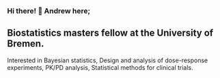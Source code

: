 ### Hi there! :wave: Andrew here;

## Biostatistics masters fellow at the University of Bremen.

Interested in Bayesian statistics, Design and analysis of dose-response experiments, PK/PD analysis, Statistical methods for clinical trials.
